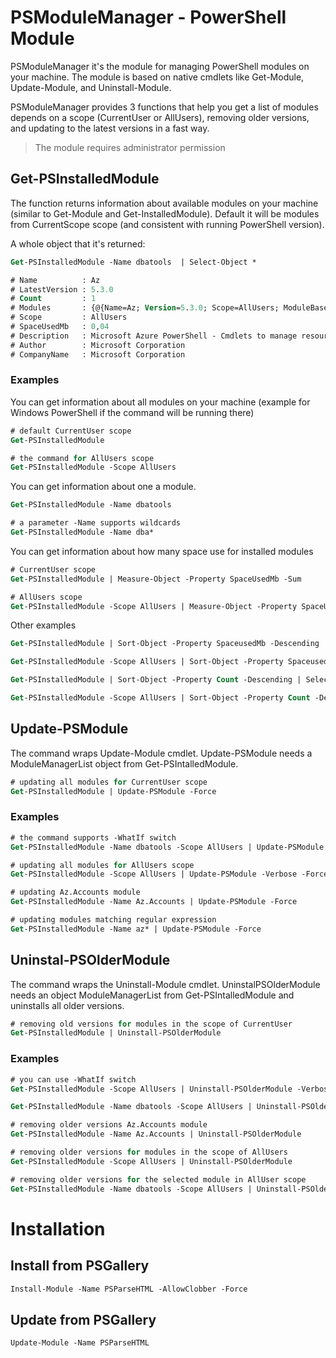 # PSModuleManager - PowerShell Module

PSModuleManager it's the module for managing PowerShell modules on your machine. The module is based on native cmdlets like Get-Module, Update-Module, and Uninstall-Module.

PSModuleManager provides 3 functions that help you get a list of modules depends on a scope (CurrentUser or AllUsers), removing older versions, and updating to the latest versions in a fast way.

> The module requires administrator permission

## Get-PSInstalledModule

The function returns information about available modules on your machine (similar to Get-Module and Get-InstalledModule). Default it will be modules from CurrentScope scope (and consistent with running PowerShell version).

A whole object that it's returned:

```ps
Get-PSInstalledModule -Name dbatools  | Select-Object *

# Name          : Az
# LatestVersion : 5.3.0
# Count         : 1
# Modules       : {@{Name=Az; Version=5.3.0; Scope=AllUsers; ModuleBase=C:\Program Files\PowerShell\Modules\Az\5.3.0; SpaceUsed=43563; PowerShellVersion=5.1}}
# Scope         : AllUsers
# SpaceUsedMb   : 0,04
# Description   : Microsoft Azure PowerShell - Cmdlets to manage resources in Azure. This module is compatible with WindowsPowerShell and PowerShell Core. For more information about the Az module, please visit the following: https://docs.microsoft.com/en-us/powershell/azure/
# Author        : Microsoft Corporation
# CompanyName   : Microsoft Corporation
```

### Examples

You can get information about all modules on your machine (example for Windows PowerShell if the command will be running there)

```ps
# default CurrentUser scope
Get-PSInstalledModule

# the command for AllUsers scope
Get-PSInstalledModule -Scope AllUsers
```

You can get information about one a module.

```ps
Get-PSInstalledModule -Name dbatools

# a parameter -Name supports wildcards
Get-PSInstalledModule -Name dba*
```

You can get information about how many space use for installed modules

```ps
# CurrentUser scope
Get-PSInstalledModule | Measure-Object -Property SpaceUsedMb -Sum

# AllUsers scope
Get-PSInstalledModule -Scope AllUsers | Measure-Object -Property SpaceUsedMb -Sum
```

Other examples

```ps
Get-PSInstalledModule | Sort-Object -Property SpaceusedMb -Descending | Select -First 5

Get-PSInstalledModule -Scope AllUsers | Sort-Object -Property SpaceusedMb -Descending | Select -First 5

Get-PSInstalledModule | Sort-Object -Property Count -Descending | Select -First 5

Get-PSInstalledModule -Scope AllUsers | Sort-Object -Property Count -Descending | Select -First 5
```

## Update-PSModule

The command wraps Update-Module cmdlet. Update-PSModule needs a ModuleManagerList object from Get-PSIntalledModule.

```ps
# updating all modules for CurrentUser scope
Get-PSInstalledModule | Update-PSModule -Force
```

### Examples

```ps
# the command supports -WhatIf switch
Get-PSInstalledModule -Name dbatools -Scope AllUsers | Update-PSModule -WhatIf

# updating all modules for AllUsers scope
Get-PSInstalledModule -Scope AllUsers | Update-PSModule -Verbose -Force

# updating Az.Accounts module
Get-PSInstalledModule -Name Az.Accounts | Update-PSModule -Force

# updating modules matching regular expression
Get-PSInstalledModule -Name az* | Update-PSModule -Force
```

## Uninstal-PSOlderModule

The command wraps the Uninstall-Module cmdlet. UninstalPSOlderModule needs an object ModuleManagerList from Get-PSIntalledModule and uninstalls all older versions.

```ps
# removing old versions for modules in the scope of CurrentUser
Get-PSInstalledModule | Uninstall-PSOlderModule
```

### Examples

```ps
# you can use -WhatIf switch
Get-PSInstalledModule -Scope AllUsers | Uninstall-PSOlderModule -Verbose -WhatIf

Get-PSInstalledModule -Name dbatools -Scope AllUsers | Uninstall-PSOlderModule -Verbose -WhatIf

# removing older versions Az.Accounts module
Get-PSInstalledModule -Name Az.Accounts | Uninstall-PSOlderModule

# removing older versions for modules in the scope of AllUsers
Get-PSInstalledModule -Scope AllUsers | Uninstall-PSOlderModule

# removing older versions for the selected module in AllUser scope
Get-PSInstalledModule -Name dbatools -Scope AllUsers | Uninstall-PSOlderModule -Verbose
```

# Installation

## Install from PSGallery

```ps
Install-Module -Name PSParseHTML -AllowClobber -Force
```

## Update from PSGallery

```ps
Update-Module -Name PSParseHTML
```
